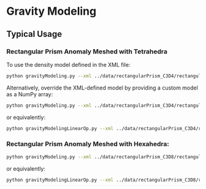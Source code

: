 # Gravity Modeling


## Typical Usage

### Rectangular Prism Anomaly Meshed with Tetrahedra

To use the density model defined in the XML file:
```bash
python gravityModeling.py --xml ../data/rectangularPrism_C3D4/rectangularPrism_C3D4.xml  --save_gz gz_C3D4.npy
```

Alternatively, override the XML-defined model by providing a custom model as a NumPy array:
```bash
python gravityModeling.py --xml ../data/rectangularPrism_C3D4/rectangularPrism_C3D4.xml --model ../data/rectangularPrism_C3D4/m_true.npy --save_gz gz_C3D4.npy
```
or equivalently:
```bash
python gravityModelingLinearOp.py --xml ../data/rectangularPrism_C3D4/rectangularPrism_C3D4.xml --model ../data/rectangularPrism_C3D4/m_true.npy --save_gz gz_C3D4.npy
```

### Rectangular Prism Anomaly Meshed with Hexahedra:

```bash
python gravityModeling.py --xml ../data/rectangularPrism_C3D8/rectangularPrism_C3D8.xml --model ../data/rectangularPrism_C3D8/m_true.npy --save_gz gz_C3D8.npy
```
or equivalently:
```bash
python gravityModelingLinearOp.py --xml ../data/rectangularPrism_C3D8/rectangularPrism_C3D8.xml --model ../data/rectangularPrism_C3D8/m_true.npy --save_gz gz_C3D8.npy
```

